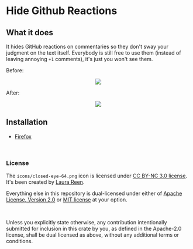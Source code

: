 # Hide Github Reactions

## What it does

It hides GitHub reactions on commentaries so they don't sway your judgment on the text itself. Everybody is
still free to use them (instead of leaving annoying `+1` comments), it's just you won't see them.

Before:

<p align="center">
<img src="https://user-images.githubusercontent.com/50968528/94200564-45b83780-fec3-11ea-9459-f141ca47ddfe.png">
</p>

After:

<p align="center">
<img src="https://user-images.githubusercontent.com/50968528/94200673-739d7c00-fec3-11ea-9951-da2313bc6dd7.png">
</p>

## Installation

* [Firefox](https://addons.mozilla.org/en-US/firefox/addon/hide-github-reactions/)

<br>

### License

The `icons/closed-eye-64.png` icon is licensed under
[CC BY-NC 3.0 license](https://creativecommons.org/licenses/by-nc/3.0/). It's been created by [Laura Reen](https://www.iconfinder.com/laurareen).

Everything else in this repository is dual-licensed under either of
[Apache License, Version 2.0](https://www.apache.org/licenses/LICENSE-2.0) or [MIT license](https://opensource.org/licenses/MIT) at your option.

<br>

Unless you explicitly state otherwise, any contribution intentionally submitted
for inclusion in this crate by you, as defined in the Apache-2.0 license, shall
be dual licensed as above, without any additional terms or conditions.

